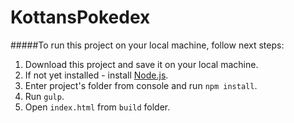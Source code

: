 # KottansPokedex
#####To run this project on your local machine, follow next steps:
1. Download this project and save it on your local machine.
2. If not yet installed - install [Node.js](https://nodejs.org/en/). 
3. Enter project's folder from console and run `npm install`.
4. Run `gulp`.
5. Open `index.html` from `build` folder.

